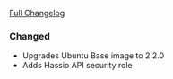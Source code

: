 [Full Changelog][changelog]

### Changed

- Upgrades Ubuntu Base image to 2.2.0
- Adds Hassio API security role

[changelog]: https://github.com/hassio-addons/addon-aircast/compare/v1.0.1...v1.1.0